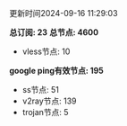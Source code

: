 更新时间2024-09-16 11:29:03

**总订阅: 23**
**总节点: 4600**
- vless节点: 10

**google ping有效节点: 195**
- ss节点: 51
- v2ray节点: 139
- trojan节点: 5

